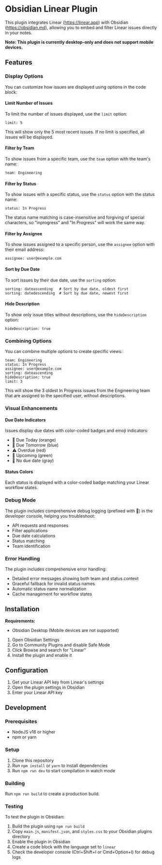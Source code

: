 # Obsidian Linear Plugin

This plugin integrates Linear (https://linear.app) with Obsidian (https://obsidian.md), allowing you to embed and filter Linear issues directly in your notes.

**Note: This plugin is currently desktop-only and does not support mobile devices.**

## Features

### Display Options

You can customize how issues are displayed using options in the code block:

#### Limit Number of Issues

To limit the number of issues displayed, use the `limit` option:

```linear
limit: 5
```

This will show only the 5 most recent issues. If no limit is specified, all issues will be displayed.

#### Filter by Team

To show issues from a specific team, use the `team` option with the team's name:

```linear
team: Engineering
```

#### Filter by Status

To show issues with a specific status, use the `status` option with the status name:

```linear
status: In Progress
```

The status name matching is case-insensitive and forgiving of special characters, so "inprogress" and "In Progress" will work the same way.

#### Filter by Assignee

To show issues assigned to a specific person, use the `assignee` option with their email address:

```linear
assignee: user@example.com
```

#### Sort by Due Date

To sort issues by their due date, use the `sorting` option:

```linear
sorting: dateascending   # Sort by due date, oldest first
sorting: datedescending  # Sort by due date, newest first
```

#### Hide Description

To show only issue titles without descriptions, use the `hideDescription` option:

```linear
hideDescription: true
```

### Combining Options

You can combine multiple options to create specific views:

```linear
team: Engineering
status: In Progress
assignee: user@example.com
sorting: dateascending
hideDescription: true
limit: 3
```

This will show the 3 oldest In Progress issues from the Engineering team that are assigned to the specified user, without descriptions.

### Visual Enhancements

#### Due Date Indicators

Issues display due dates with color-coded badges and emoji indicators:
- 📅 Due Today (orange)
- 📅 Due Tomorrow (blue)
- ⚠️ Overdue (red)
- 📅 Upcoming (green)
- 📅 No due date (gray)

#### Status Colors

Each status is displayed with a color-coded badge matching your Linear workflow states.

### Debug Mode

The plugin includes comprehensive debug logging (prefixed with 🔄) in the developer console, helping you troubleshoot:
- API requests and responses
- Filter applications
- Due date calculations
- Status matching
- Team identification

### Error Handling

The plugin includes comprehensive error handling:
- Detailed error messages showing both team and status context
- Graceful fallback for invalid status names
- Automatic status name normalization
- Cache management for workflow states

## Installation

**Requirements:**
- Obsidian Desktop (Mobile devices are not supported)

1. Open Obsidian Settings
2. Go to Community Plugins and disable Safe Mode
3. Click Browse and search for "Linear"
4. Install the plugin and enable it

## Configuration

1. Get your Linear API key from Linear's settings
2. Open the plugin settings in Obsidian
3. Enter your Linear API key

## Development

### Prerequisites

- NodeJS v16 or higher
- npm or yarn

### Setup

1. Clone this repository
2. Run `npm install` or `yarn` to install dependencies
3. Run `npm run dev` to start compilation in watch mode

### Building

Run `npm run build` to create a production build.

### Testing

To test the plugin in Obsidian:
1. Build the plugin using `npm run build`
2. Copy `main.js`, `manifest.json`, and `styles.css` to your Obsidian plugins directory
3. Enable the plugin in Obsidian
4. Create a code block with the language set to `linear`
5. Check the developer console (Ctrl+Shift+I or Cmd+Option+I) for debug logs 